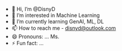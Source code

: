 - 👋 Hi, I’m @DisnyD
- 👀 I’m interested in Machine Learning 
- 🌱 I’m currently learning GenAI, ML, DL
- 📫 How to reach me - disnyd@outlook.com
- 😄 Pronouns: ... Ms.
- ⚡ Fun fact: ... 

<!---
DisnyD/DisnyD is a ✨ special ✨ repository because its `README.md` (this file) appears on your GitHub profile.
You can click the Preview link to take a look at your changes.
--->
